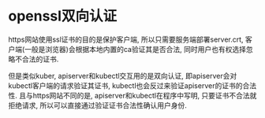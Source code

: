 # openssl双向认证

https网站使用ssl证书的目的是保护客户端, 所以只需要服务端部署server.crt, 客户端(一般是浏览器)会根据本地内置的ca验证其是否合法, 同时用户也有权选择忽略不合法的证书.

但是类似kuber, apiserver和kubectl交互用的是双向认证, 即apiserver会对kubectl客户端的请求验证其证书, kubectl也会反过来验证apiserver的证书的合法性. 且与https网站不同的是, apiserver和kubectl在程序中写明, 只要证书不合法就拒绝请求, 所以可以直接通过验证证书合法性确认用户身份.
